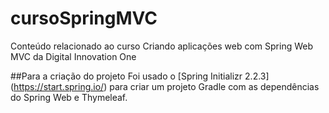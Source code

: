 # cursoSpringMVC
Conteúdo relacionado ao curso Criando aplicações web com Spring Web MVC da Digital Innovation One

##Para a criação do projeto
Foi usado o [Spring Initializr 2.2.3] (https://start.spring.io/) para criar um projeto 
Gradle com as dependências do Spring Web e Thymeleaf. 
